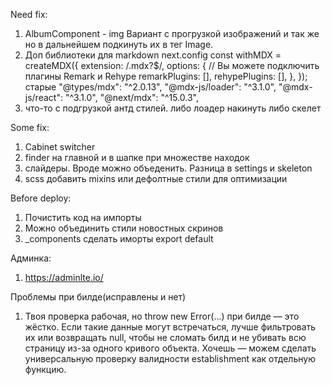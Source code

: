 Need fix:
1. AlbumComponent - img
    Вариант с прогрузкой изображений и так же но в дальнейшем подкинуть их в тег Image.
2. Доп библиотеки для markdown 
    next.config
    const withMDX = createMDX({
    extension: /\.mdx?$/,
    options: {
        // Вы можете подключить плагины Remark и Rehype
        remarkPlugins: [],
        rehypePlugins: [],
    },
    });
старые  "@types/mdx": "^2.0.13", "@mdx-js/loader": "^3.1.0", "@mdx-js/react": "^3.1.0", "@next/mdx": "^15.0.3",
3. что-то с подгрузкой антд стилей. либо лоадер накинуть либо скелет


Some fix:
1. Cabinet switcher
2. finder на главной и в шапке при множестве находок
3. слайдеры. Вроде можно объеденить. Разница в settings и skeleton
4. scss добавить mixins или дефолтные стили для оптимизации


Before deploy:
1. Почистить код на импорты 
2. Можно объединить стили новостных скринов
3. _components сделать иморты export default

Админка:
1. https://adminlte.io/




Проблемы при билде(исправлены и нет)
1. Твоя проверка рабочая, но throw new Error(...) при билде — это жёстко. Если такие данные могут встречаться, лучше фильтровать их или возвращать null, чтобы не сломать билд и не убивать всю страницу из-за одного кривого объекта.
Хочешь — можем сделать универсальную проверку валидности establishment как отдельную функцию.

